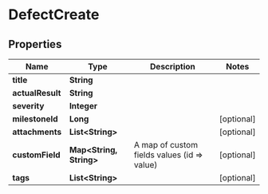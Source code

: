 

# DefectCreate


## Properties

| Name | Type | Description | Notes |
|------------ | ------------- | ------------- | -------------|
|**title** | **String** |  |  |
|**actualResult** | **String** |  |  |
|**severity** | **Integer** |  |  |
|**milestoneId** | **Long** |  |  [optional] |
|**attachments** | **List&lt;String&gt;** |  |  [optional] |
|**customField** | **Map&lt;String, String&gt;** | A map of custom fields values (id &#x3D;&gt; value) |  [optional] |
|**tags** | **List&lt;String&gt;** |  |  [optional] |




